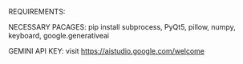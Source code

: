 REQUIREMENTS:

NECESSARY PACAGES:
pip install subprocess, PyQt5, pillow, numpy, keyboard, google.generativeai

GEMINI API KEY: visit <a>https://aistudio.google.com/welcome</a>
